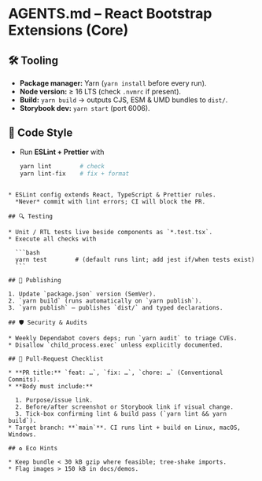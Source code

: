 # AGENTS.md – React Bootstrap Extensions (Core)

## 🛠️ Tooling
- **Package manager:** Yarn (`yarn install` before every run).
- **Node version:** ≥ 16 LTS (check `.nvmrc` if present).
- **Build:** `yarn build` → outputs CJS, ESM & UMD bundles to `dist/`.
- **Storybook dev:** `yarn start` (port 6006).

## 🎨 Code Style
- Run **ESLint + Prettier** with  
  ```bash
  yarn lint        # check
  yarn lint-fix    # fix + format
````

* ESLint config extends React, TypeScript & Prettier rules.
  *Never* commit with lint errors; CI will block the PR.

## 🔍 Testing

* Unit / RTL tests live beside components as `*.test.tsx`.
* Execute all checks with

  ```bash
  yarn test        # (default runs lint; add jest if/when tests exist)
  ```

## 🚀 Publishing

1. Update `package.json` version (SemVer).
2. `yarn build` (runs automatically on `yarn publish`).
3. `yarn publish` — publishes `dist/` and typed declarations.

## 🛡️ Security & Audits

* Weekly Dependabot covers deps; run `yarn audit` to triage CVEs.
* Disallow `child_process.exec` unless explicitly documented.

## 📑 Pull-Request Checklist

* **PR title:** `feat: …`, `fix: …`, `chore: …` (Conventional Commits).
* **Body must include:**

  1. Purpose/issue link.
  2. Before/after screenshot or Storybook link if visual change.
  3. Tick-box confirming lint & build pass (`yarn lint && yarn build`).
* Target branch: **`main`**. CI runs lint + build on Linux, macOS, Windows.

## ♻️ Eco Hints

* Keep bundle < 30 kB gzip where feasible; tree-shake imports.
* Flag images > 150 kB in docs/demos.
